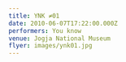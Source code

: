```yaml
---
title: YNK ≠01
date: 2010-06-07T17:22:00.000Z
performers: You know
venue: Jogja National Museum
flyer: images/ynk01.jpg
---
```

